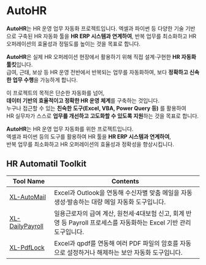# AutoHR

**AutoHR**는 HR 운영 업무 자동화 프로젝트입니다.
엑셀과 파이썬 등 다양한 기술 기반으로 구축된 HR 자동화 툴을 **HR ERP 시스템과 연계하여**, 반복 업무를 최소화하고 HR 오퍼레이션의 효율성과 정밀도를 높이는 것을 목표로 합니다.

**AutoHR**은 실제 HR 오퍼레이션 현장에서 활용하기 위해 직접 설계·구현한 **HR 자동화 툴킷**입니다.  
급여, 근태, 보상 등 HR 운영 전반에서 반복되는 업무를 자동화하여, 보다 **정확하고 신속한 업무 수행**을 가능하게 합니다.

이 프로젝트의 목적은 단순한 자동화를 넘어,  
**데이터 기반의 효율적이고 정확한 HR 운영 체계**를 구축하는 것입니다.  
누구나 접근할 수 있는 **친숙한 도구(Excel, VBA, Power Query 등)** 를 활용하여  
HR 실무자가 스스로 **업무를 개선하고 고도화할 수 있도록 지원**하는 것을 목표로 합니다.

**AutoHR**는 HR 운영 업무 자동화를 위한 프로젝트입니다.  
엑셀과 파이썬 등의 도구를 활용하여 HR 툴을 **HR ERP 시스템과 연계하여**,  
반복 업무를 최소화하고 HR 오퍼레이션의 효율성과 정확성을 향상시킵니다.

## HR Automatil Toolkit
|Tool Name|Contents|
|----------------|--------------------------------------------|
|[XL-AutoMail](./XL-AutoMail/README.md)|Excel과 Outlook을 연동해 수신자별 맞춤 메일을 자동 생성·발송하는 대량 메일 자동화 도구입니다.|
|[XL-DailyPayroll](./XL-DailyPayroll/README.md)|일용근로자의 급여 계산, 원천세·4대보험 신고, 회계 반영 등 Payroll 프로세스를 자동화하는 Excel 기반 관리 도구입니다.|
|[XL-PdfLock](./XL-PdfLock/README.md)|Excel과 qpdf를 연동해 여러 PDF 파일의 암호를 자동으로 설정하거나 해제하는 보안 자동화 도구입니다.|
